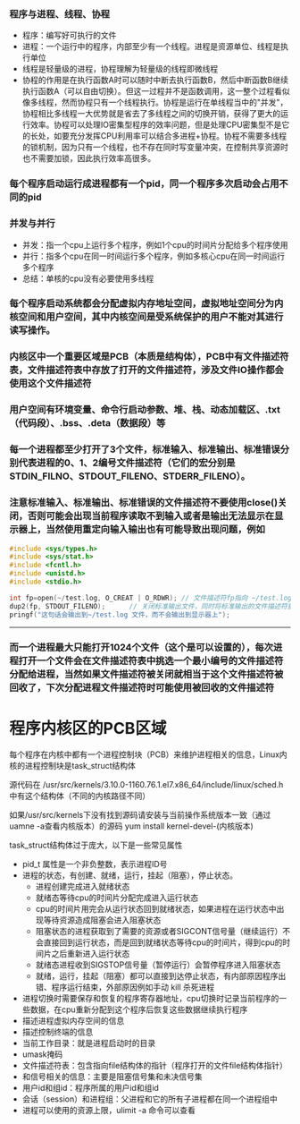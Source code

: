 ### 程序与进程、线程、协程
- 程序：编写好可执行的文件
- 进程：一个运行中的程序，内部至少有一个线程。进程是资源单位、线程是执行单位
- 线程是轻量级的进程，协程理解为轻量级的线程即微线程
- 协程的作用是在执行函数A时可以随时中断去执行函数B，然后中断函数B继续执行函数A（可以自由切换）。但这一过程并不是函数调用，这一整个过程看似像多线程，然而协程只有一个线程执行。协程是运行在单线程当中的"并发"，协程相比多线程一大优势就是省去了多线程之间的切换开销，获得了更大的运行效率。协程可以处理IO密集型程序的效率问题，但是处理CPU密集型不是它的长处，如要充分发挥CPU利用率可以结合多进程+协程。协程不需要多线程的锁机制，因为只有一个线程，也不存在同时写变量冲突，在控制共享资源时也不需要加锁，因此执行效率高很多。

### 每个程序启动运行成进程都有一个pid，同一个程序多次启动会占用不同的pid

### 并发与并行
- 并发：指一个cpu上运行多个程序，例如1个cpu的时间片分配给多个程序使用
- 并行：指多个cpu在同一时间运行多个程序，例如多核心cpu在同一时间运行多个程序
- 总结：单核的cpu没有必要使用多线程

 

### 每个程序启动系统都会分配虚拟内存地址空间，虚拟地址空间分为内核空间和用户空间，其中内核空间是受系统保护的用户不能对其进行读写操作。

### 内核区中一个重要区域是PCB（本质是结构体），PCB中有文件描述符表，文件描述符表中存放了打开的文件描述符，涉及文件IO操作都会使用这个文件描述符
### 用户空间有环境变量、命令行启动参数、堆、栈、动态加载区、.txt（代码段）、.bss、.deta（数据段）等

### 每一个进程都至少打开了3个文件，标准输入、标准输出、标准错误分别代表进程的0、1、2编号文件描述符（它们的宏分别是STDIN_FILNO、STDOUT_FILENO、STDERR_FILENO）。

### 注意标准输入、标准输出、标准错误的文件描述符不要使用close()关闭，否则可能会出现当前程序读取不到输入或者是输出无法显示在显示器上，当然使用重定向输入输出也有可能导致出现问题，例如  

~~~C
#include <sys/types.h>
#include <sys/stat.h>
#include <fcntl.h>
#include <unistd.h>
#include <stdio.h>

int fp=open(~/test.log, O_CREAT | O_RDWR); // 文件描述符fp指向 ~/test.log 文件
dup2(fp, STDOUT_FILENO);      // 关闭标准输出文件，同时将标准输出的文件描述符重定向到fp指向的~/test.log 文件
pringf("这句话会输出到~/test.log 文件，而不会输出到显示器上");

~~~
---
 
### 而一个进程最大只能打开1024个文件（这个是可以设置的），每次进程打开一个文件会在文件描述符表中挑选一个最小编号的文件描述符分配给进程，当然如果文件描述符被关闭就相当于这个文件描述符被回收了，下次分配进程文件描述符时可能使用被回收的文件描述符

 

# 程序内核区的PCB区域
每个程序在内核中都有一个进程控制块（PCB）来维护进程相关的信息，Linux内核的进程控制块是task_struct结构体

源代码在  /usr/src/kernels/3.10.0-1160.76.1.el7.x86_64/include/linux/sched.h 中有这个结构体（不同的内核路径不同）

如果/usr/src/kernels下没有找到源码请安装与当前操作系统版本一致（通过uamne -a查看内核版本）的源码  yum install kernel-devel-(内核版本)

task_struct结构体过于庞大，以下是一些常见属性

- pid_t 属性是一个非负整数，表示进程ID号
- 进程的状态，有创建、就绪，运行，挂起（阻塞），停止状态。
  - 进程创建完成进入就绪状态
  - 就绪态等待cpu的时间片分配完成进入运行状态
  - cpu的时间片用完会从运行状态回到就绪状态，如果进程在运行状态中出现等待资源造成阻塞会进入阻塞状态
  - 阻塞状态的进程获取到了需要的资源或者SIGCONT信号量（继续运行）不会直接回到运行状态，而是回到就绪状态等待cpu的时间片，得到cpu的时间片之后重新进入运行状态
  - 就绪态进程收到SIGSTOP信号量（暂停运行）会暂停程序进入阻塞状态
  - 就绪，运行，挂起（阻塞）都可以直接到达停止状态，有内部原因程序出错、程序运行结束，外部原因例如手动 kill 杀死进程
- 进程切换时需要保存和恢复的程序寄存器地址，cpu切换时记录当前程序的一些数据，在cpu重新分配到这个程序后恢复这些数据继续执行程序
- 描述进程虚拟内存空间的信息
- 描述控制终端的信息
- 当前工作目录：就是进程启动时的目录
- umask掩码
- 文件描述符表：包含指向file结构体的指针（程序打开的文件file结构体指针）
- 和信号相关的信息：主要是阻塞信号集和未决信号集
- 用户id和组id：程序所属的用户id和组id
- 会话（session）和进程组：父进程和它的所有子进程都在同一个进程组中
- 进程可以使用的资源上限，ulimit -a 命令可以查看
 

